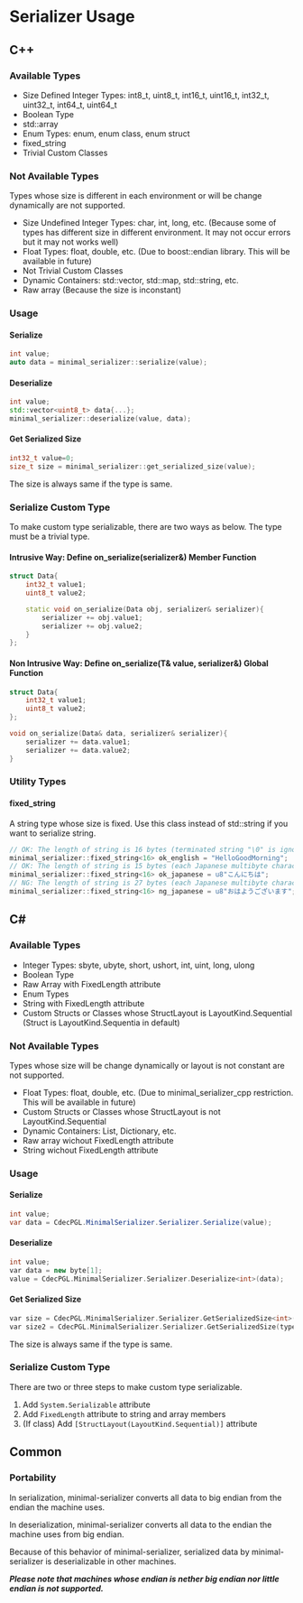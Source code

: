 # Serializer Usage

## C++

### Available Types

- Size Defined Integer Types: int8_t, uint8_t, int16_t, uint16_t, int32_t, uint32_t, int64_t, uint64_t
- Boolean Type
- std::array
- Enum Types: enum, enum class, enum struct
- fixed_string
- Trivial Custom Classes

### Not Available Types

Types whose size is different in each environment or will be change dynamically are not supported.

- Size Undefined Integer Types: char, int, long, etc. (Because some of types has different size in different environment. It may not occur errors but it may not works well)
- Float Types: float, double, etc. (Due to boost::endian library. This will be available in future)
- Not Trivial Custom Classes
- Dynamic Containers: std::vector, std::map, std::string, etc.
- Raw array (Because the size is inconstant)

### Usage

#### Serialize

```cpp
int value;
auto data = minimal_serializer::serialize(value);
```

#### Deserialize

```cpp
int value;
std::vector<uint8_t> data{...};
minimal_serializer::deserialize(value, data);
```

#### Get Serialized Size

```cpp
int32_t value=0;
size_t size = minimal_serializer::get_serialized_size(value);
```

The size is always same if the type is same.

### Serialize Custom Type

To make custom type serializable, there are two ways as below.
The type must be a trivial type.

#### Intrusive Way: Define on_serialize(serializer&) Member Function

```cpp
struct Data{
    int32_t value1;
    uint8_t value2;

    static void on_serialize(Data obj, serializer& serializer){
        serializer += obj.value1;
        serializer += obj.value2;
    }
};
```

#### Non Intrusive Way: Define on_serialize(T& value, serializer&) Global Function

```cpp
struct Data{
    int32_t value1;
    uint8_t value2;
};

void on_serialize(Data& data, serializer& serializer){
    serializer += data.value1;
    serializer += data.value2;
}
```

### Utility Types

#### fixed_string

A string type whose size is fixed.
Use this class instead of std::string if you want to serialize string.

```cpp
// OK: The length of string is 16 bytes (terminated string "\0" is ignored), which is less than 16 bytes
minimal_serializer::fixed_string<16> ok_english = "HelloGoodMorning";
// OK: The length of string is 15 bytes (each Japanese multibyte character is 3 bytes), which is less than 16 bytes
minimal_serializer::fixed_string<16> ok_japanese = u8"こんにちは";
// NG: The length of string is 27 bytes (each Japanese multibyte character is 3 bytes), which is less than 16 bytes
minimal_serializer::fixed_string<16> ng_japanese = u8"おはようございます";
```

## C#

### Available Types

- Integer Types: sbyte, ubyte, short, ushort, int, uint, long, ulong
- Boolean Type
- Raw Array with FixedLength attribute
- Enum Types
- String with FixedLength attribute
- Custom Structs or Classes whose StructLayout is LayoutKind.Sequential (Struct is LayoutKind.Sequentia in default)

### Not Available Types

Types whose size will be change dynamically or layout is not constant are not supported.

- Float Types: float, double, etc. (Due to minimal_serializer_cpp restriction. This will be available in future)
- Custom Structs or Classes whose StructLayout is not LayoutKind.Sequential
- Dynamic Containers: List, Dictionary, etc.
- Raw array wichout FixedLength attribute
- String wichout FixedLength attribute

### Usage

#### Serialize

```csharp
int value;
var data = CdecPGL.MinimalSerializer.Serializer.Serialize(value);
```

#### Deserialize

```cpp
int value;
var data = new byte[1];
value = CdecPGL.MinimalSerializer.Serializer.Deserialize<int>(data);
```

#### Get Serialized Size

```cpp
var size = CdecPGL.MinimalSerializer.Serializer.GetSerializedSize<int>();
var size2 = CdecPGL.MinimalSerializer.Serializer.GetSerializedSize(typeof(int));
```

The size is always same if the type is same.

### Serialize Custom Type

There are two or three steps to make custom type serializable.

1. Add `System.Serializable` attribute
1. Add `FixedLength` attribute to string and array members
1. (If class) Add `[StructLayout(LayoutKind.Sequential)]` attribute

## Common

### Portability

In serialization, minimal-serializer converts all data to big endian from the endian the machine uses.

In deserialization, minimal-serializer converts all data to the endian the machine uses from big endian.

Because of this behavior of minimal-serializer, serialized data by minimal-serializer is deserializable in other machines.

***Please note that machines whose endian is nether big endian nor little endian is not supported.***
